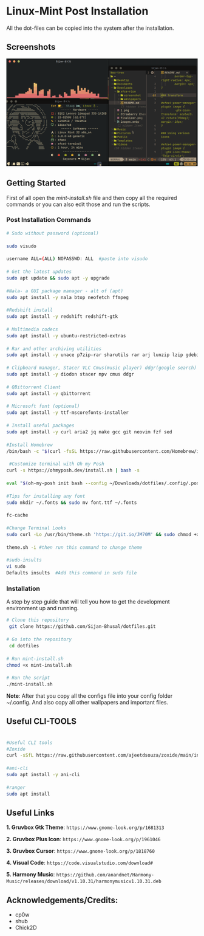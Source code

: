 # Linux-Mint Post Installation

All the dot-files can be copied into the system after the installation.

## Screenshots

![alt text](Wallpapers/Screenshot_2024-11-16_20-01-50.png)

## Getting Started

First of all open the _mint-install.sh_ file and then copy all the required commands or you can also edit those and run the scripts.

### Post Installation Commands

```bash
# Sudo without password (optional)

sudo visudo

username ALL=(ALL) NOPASSWD: ALL  #paste into visudo

# Get the latest updates
sudo apt update && sudo apt -y upgrade

#Nala- a GUI package manager - alt of (apt)
sudo apt install -y nala btop neofetch ffmpeg

#Redshift install
sudo apt install -y redshift redshift-gtk

# Multimedia codecs
sudo apt install -y ubuntu-restricted-extras

# Rar and other archiving utilities
sudo apt install -y unace p7zip-rar sharutils rar arj lunzip lzip gdebi

# Clipboard manager, Stacer VLC Cmus(music player) ddgr(google search)
sudo apt install -y diodon stacer mpv cmus ddgr

# QBittorrent Client
sudo apt install -y qbittorrent

# Microsoft font (optional)
sudo apt install -y ttf-mscorefonts-installer

# Install useful packages
sudo apt install -y curl aria2 jq make gcc git neovim fzf sed

#Install Homebrew
/bin/bash -c "$(curl -fsSL https://raw.githubusercontent.com/Homebrew/install/HEAD/install.sh)"

 #Customize terminal with Oh my Posh
curl -s https://ohmyposh.dev/install.sh | bash -s

eval "$(oh-my-posh init bash --config ~/Downloads/dotfiles/.config/.poshthemes/robbyrussell.omp.json)"

#Tips for installing any font
sudo mkdir ~/.fonts && sudo mv font.ttf ~/.fonts

fc-cache

#Change Terminal Looks
sudo curl -Lo /usr/bin/theme.sh 'https://git.io/JM70M' && sudo chmod +x /usr/bin/theme.sh

theme.sh -i #then run this command to change theme

#sudo-insults
vi sudo
Defaults insults  #Add this command in sudo file
```

### Installation

A step by step guide that will tell you how to get the development environment up and running.

```bash
# Clone this repository
 git clone https://github.com/Sijan-Bhusal/dotfiles.git

# Go into the repository
 cd dotfiles

# Run mint-install.sh
chmod +x mint-install.sh

# Run the script
./mint-install.sh
```

**Note**: After that you copy all the configs file into your config folder ~/.config. And also copy all other wallpapers and important files.

## Useful CLI-TOOLS

```bash

#Useful CLI tools
#Zoxide
curl -sSfL https://raw.githubusercontent.com/ajeetdsouza/zoxide/main/install.sh | sh

#ani-cli
sudo apt install -y ani-cli

#ranger
sudo apt install

```

## Useful Links

**1. Gruvbox Gtk Theme**: `https://www.gnome-look.org/p/1681313`

**2. Gruvbox Plus Icon**: `https://www.gnome-look.org/p/1961046`

**3. Gruvbox Cursor**: `https://www.gnome-look.org/p/1818760`

**4. Visual Code**: `https://code.visualstudio.com/download#`

**5. Harmony Music**: `https://github.com/anandnet/Harmony-Music/releases/download/v1.10.31/harmonymusicv1.10.31.deb`

## Acknowledgements/Credits:

- cp0w
- shub
- Chick2D

